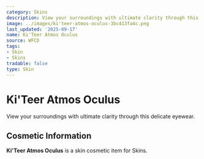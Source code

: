 ```yaml
---
category: Skins
description: View your surroundings with ultimate clarity through this delicate eyewear.
image: ../images/ki'teer-atmos-oculus-3bc413fa4c.png
last_updated: '2025-09-17'
name: Ki'Teer Atmos Oculus
source: WFCD
tags:
- Skin
- Skins
tradable: false
type: Skin
---
```


# Ki'Teer Atmos Oculus

View your surroundings with ultimate clarity through this delicate eyewear.

## Cosmetic Information

**Ki'Teer Atmos Oculus** is a skin cosmetic item for Skins.

